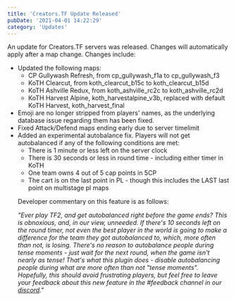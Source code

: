 ```yaml
---
title: 'Creators.TF Update Released'
pubDate: '2021-04-01 14:22:29'
category: 'Updates'
---
```


<p>An update for Creators.TF servers was released. Changes will automatically apply after a map change. Changes include:</p>
<ul>
  <li>Updated the following maps:
    <ul>
      <li>CP Gullywash Refresh, from cp_gullywash_f1a to cp_gullywash_f3</li>
      <li>KoTH Clearcut, from koth_clearcut_b15c to koth_clearcut_b15d</li>
      <li>KoTH Ashville Redux, from koth_ashville_rc2c to koth_ashville_rc2d</li>
      <li>KoTH Harvest Alpine, koth_harvestalpine_v3b, replaced with default KoTH Harvest, koth_harvest_final</li>
    </ul>
  </li>
  <li>Emoji are no longer stripped from players' names, as the underlying database issue regarding them has been fixed.</li>
  <li>Fixed Attack/Defend maps ending early due to server timelimit</li>
  <li>Added an experimental autobalance fix. Players will not get autobalanced if any of the following conditions are met:
    <ul>
      <li>There is 1 minute or less left on the server clock</li>
      <li>There is 30 seconds or less in round time - including either timer in KoTH</li>
      <li>One team owns 4 out of 5 cap points in 5CP</li>
      <li>The cart is on the last point in PL - though this includes the LAST last point on multistage pl maps</li>
    </ul>
  </li>
    <p>Developer commentary on this feature is as follows:
    <p class="quoteFromSomeone"><i>"Ever play TF2, and get autobalanced right before the game ends? This is obnoxious, and, in our view, unneeded. If there's 10 seconds left on the round timer, not even the best player in the world is going to make a difference for the team they got autobalanced to, which, more often than not, is losing. There's no reason to autobalance people during tense moments - just wait for the next round, when the game isn't nearly as tense! That's what this plugin does - disable autobalancing people during what are more often than not "tense moments". Hopefully, this should avoid frustrating players, but feel free to leave your feedback about this new feature in the #feedback channel in our <a href="">discord</a>."</i></p>
</ul>

